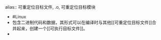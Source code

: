 alias:: 可重定位目标文件, .o, 可重定位目标模块

- #Linux
- 包含二进制代码和数据，其形式可以在编译时与其他[[可重定位目标文件]]合并起来，创建一个[[可执行目标文件]]。
-